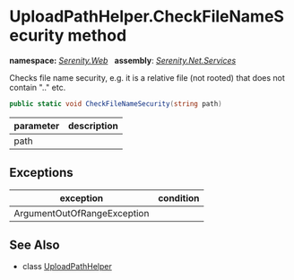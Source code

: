 # UploadPathHelper.CheckFileNameSecurity method
**namespace:** *[Serenity.Web](../../README.md#serenity.web-namespace)*   **assembly**: *[Serenity.Net.Services](../../README.md)*

Checks file name security, e.g. it is a relative file (not rooted) that does not contain ".." etc.

```csharp
public static void CheckFileNameSecurity(string path)
```

| parameter | description |
| --- | --- |
| path |  |

## Exceptions

| exception | condition |
| --- | --- |
| ArgumentOutOfRangeException |  |

## See Also

* class [UploadPathHelper](../UploadPathHelper.md)